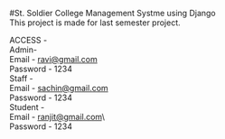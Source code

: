 #St. Soldier College Management Systme using Django\
This project is made for last semester project.

ACCESS -\
  Admin-\
   Email - ravi@gmail.com\
   Password - 1234\
  Staff -\
    Email - sachin@gmail.com\
    Password - 1234\
   Student -\
    Email - ranjit@gmail.com\  
    Password - 1234
  
  
